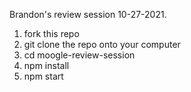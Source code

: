 Brandon's review session 10-27-2021.


1. fork this repo
2. git clone the repo onto your computer
3. cd moogle-review-session
4. npm install
5. npm start
